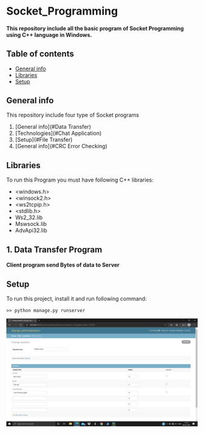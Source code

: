 # Socket_Programming  

#### This repository include all the basic program of Socket Programming using C++ language in Windows.

## Table of contents
* [General info](#general-info)
* [Libraries](#libraries)
* [Setup](#setup)

## General info
This repository include four type of Socket programs 
1. [General info](#Data Transfer)
2. [Technologies](#Chat Application)
3. [Setup](#File Transfer)
4. [General info](#CRC Error Checking)

## Libraries
To run this Program you must have following C++ libraries:
* <windows.h>
* <winsock2.h>
* <ws2tcpip.h>
* <stdlib.h>
* Ws2_32.lib
* Mswsock.lib
* AdvApi32.lib

## 1. Data Transfer Program
#### Client program send Bytes of data to Server  


	
## Setup
To run this project, install it and run following command:

```
>> python manage.py runserver
```
 

![App image](https://github.com/anant0103/Django_Poll_Application/blob/master/image11.png)
